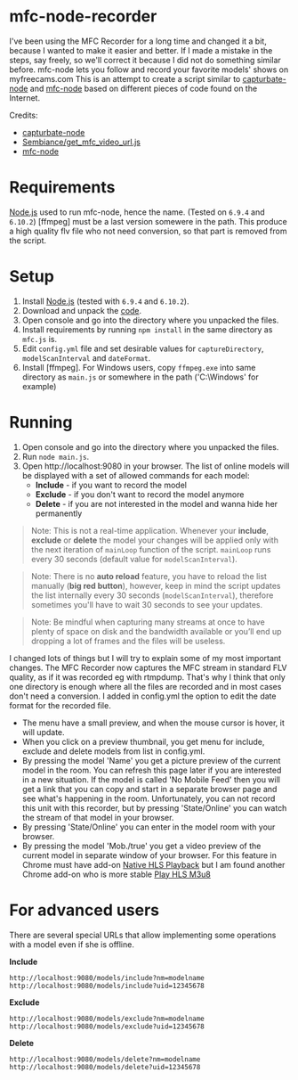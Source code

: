 mfc-node-recorder
=================
I've been using the MFC Recorder for a long time and changed it a bit, because I wanted to make it easier and better. 
If I made a mistake in the steps, say freely, so we'll correct it because I did not do something similar before.
mfc-node lets you follow and record your favorite models' shows on myfreecams.com
This is an attempt to create a script similar to [capturbate-node](https://github.com/SN4T14/capturebate-node) 
and [mfc-node](https://github.com/sstativa/mfc-node) based on different pieces of code found on the Internet.

Credits:
* [capturbate-node](https://github.com/SN4T14/capturebate-node)
* [Sembiance/get_mfc_video_url.js](https://gist.github.com/Sembiance/df151de0006a0bf8ae54)
* [mfc-node](https://github.com/sstativa/mfc-node)

Requirements
============
[Node.js](https://nodejs.org/download/) used to run mfc-node, hence the name. (Tested on `6.9.4` and `6.10.2`)
[ffmpeg] must be a last version somewere in the path.
This produce a high quality flv file who not need conversion, so that part is removed from the script.

Setup
=====
1. Install [Node.js](https://nodejs.org/download/) (tested with `6.9.4` and `6.10.2`).
2. Download and unpack the [code](https://codeload.github.com/horacio9a/mfc-node/zip/master).
3. Open console and go into the directory where you unpacked the files.
4. Install requirements by running `npm install` in the same directory as `mfc.js` is.
5. Edit `config.yml` file and set desirable values for `captureDirectory`, `modelScanInterval` and `dateFormat`.
6. Install [ffmpeg]. For Windows users, copy `ffmpeg.exe` into same directory as `main.js` or somewhere in the path ('C:\Windows\' for example)

Running
=======
1. Open console and go into the directory where you unpacked the files.
2. Run `node main.js`.
3. Open http://localhost:9080 in your browser. 
The list of online models will be displayed with a set of allowed commands for each model:
	* __Include__ - if you want to record the model
	* __Exclude__ - if you don't want to record the model anymore
	* __Delete__ - if you are not interested in the model and wanna hide her permanently

> Note: This is not a real-time application. Whenever your __include__, __exclude__ or __delete__ the model your changes will be 
  applied only with the next iteration of `mainLoop` function of the script. `mainLoop` runs every 30 seconds (default value for 
  `modelScanInterval`).

> Note: There is no __auto reload__ feature, you have to reload the list manually (__big red button__), however, keep in mind the 
  script updates the list internally every 30 seconds (`modelScanInterval`), therefore sometimes you'll have to wait 30 seconds to 
  see your updates.

> Note: Be mindful when capturing many streams at once to have plenty of space on disk and the bandwidth available or you’ll end 
  up dropping a lot of frames and the files will be useless.

I changed lots of things but I will try to explain some of my most important changes. The MFC Recorder now captures the MFC stream in standard FLV quality, as if it was recorded eg with rtmpdump. 
That's why I think that only one directory is enough where all the files are recorded and in most cases don't need a conversion. 
I added in config.yml the option to edit the date format for the recorded file.
- The menu have a small preview, and when the mouse cursor is hover, it will update.
- When you click on a preview thumbnail, you get menu for include, exclude and delete models from list in config.yml.
- By pressing the model 'Name' you get a picture preview of the current model in the room. You can refresh this page later if you are interested in a new situation. If the model is called 'No Mobile Feed' then you will get a link that you can copy and start in a separate browser page and see what's happening in the room. Unfortunately, you can not record this unit with this recorder, but by pressing 'State/Online' you can watch the stream of that model in your browser. 
- By pressing 'State/Online' you can enter in the model room with your browser.
- By pressing the model 'Mob./true' you get a video preview of the current model in separate window of your browser. For this feature in Chrome must have add-on [Native HLS Playback](https://chrome.google.com/webstore/detail/native-hls-playback/emnphkkblegpebimobpbekeedfgemhof) but I am found another Chrome add-on who is more stable [Play HLS M3u8](https://chrome.google.com/webstore/detail/play-hls-m3u8/ckblfoghkjhaclegefojbgllenffajdc/related)

For advanced users
==================
There are several special URLs that allow implementing some operations with a model even if she is offline.

__Include__

```
http://localhost:9080/models/include?nm=modelname
http://localhost:9080/models/include?uid=12345678
```

__Exclude__

```
http://localhost:9080/models/exclude?nm=modelname
http://localhost:9080/models/exclude?uid=12345678
```

__Delete__

```
http://localhost:9080/models/delete?nm=modelname
http://localhost:9080/models/delete?uid=12345678
```
